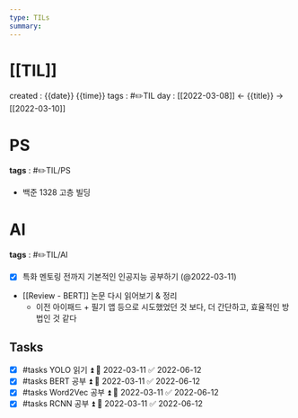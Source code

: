 ```yaml
---
type: TILs
summary: 
---
```


# [[TIL]]
created : {{date}} {{time}}
tags : #✏️TIL
day : [[2022-03-08]] ← {{title}} → [[2022-03-10]]

# PS
**tags** : #✏️TIL/PS 
- 백준 1328 고층 빌딩

# AI
**tags** : #✏️TIL/AI 
- [x] 특화 멘토링 전까지 기본적인 인공지능 공부하기 (@2022-03-11)
- [[Review - BERT]] 논문 다시 읽어보기 & 정리
	- 이전 아이패드 + 필기 앱 등으로 시도했었던 것 보다, 더 간단하고, 효율적인 방법인 것 같다

## Tasks
- [x] #tasks YOLO 읽기 ⏫ 📅 2022-03-11 ✅ 2022-06-12
- [x] #tasks BERT 공부 ⏫ 📅 2022-03-11 ✅ 2022-06-12
- [x] #tasks Word2Vec 공부 ⏫ 📅 2022-03-11 ✅ 2022-06-12
- [x] #tasks RCNN 공부 ⏫ 📅 2022-03-11 ✅ 2022-06-12